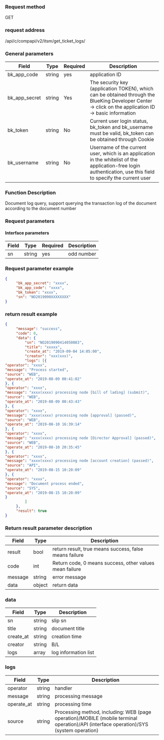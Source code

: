 ### Request method

GET


### request address

/api/c/compapi/v2/itsm/get_ticket_logs/


### General parameters

| Field | Type | Required | Description |
|-----------|------------|--------|------------|
| bk_app_code | string | yes | application ID |
| bk_app_secret| string | Yes | The security key (application TOKEN), which can be obtained through the BlueKing Developer Center -> click on the application ID -> basic information |
| bk_token | string | No | Current user login status, bk_token and bk_username must be valid, bk_token can be obtained through Cookie |
| bk_username | string | No | Username of the current user, which is an application in the whitelist of the application-free login authentication, use this field to specify the current user |


### Function Description

Document log query, support querying the transaction log of the document according to the document number

### Request parameters



#### Interface parameters

| Field | Type | Required | Description |
| --------- | ------ | --- | -------------------------- |
| sn | string | yes | odd number |

### Request parameter example

```json
{
     "bk_app_secret": "xxxx",
     "bk_app_code": "xxxx",
     "bk_token": "xxxx",
     "sn": "NO2019090XXXXXXXX"
}
```

### return result example

```json
{
     "message": "success",
     "code": 0,
     "data": {
         "sn": "NO2019090414050083",
         "title": "xxxxx",
         "create_at": "2019-09-04 14:05:00",
         "creator": "xxx(xxx)",
         "logs": [{
"operator": "xxxx",
"message": "Process started",
"source": "WEB",
"operate_at": "2019-08-09 00:41:02"
}, {
"operator": "xxxx",
"message": "xxxx(xxxx) processing node [bill of lading] (submit)",
"source": "WEB",
"operate_at": "2019-08-09 00:43:43"
}, {
"operator": "xxxx",
"message": "xxxx(xxxx) processing node [approval] (passed)",
"source": "WEB",
"operate_at": "2019-08-10 16:39:14"
}, {
"operator": "xxxx",
"message": "xxxx(xxxx) processing node [Director Approval] (passed)",
"source": "WEB",
"operate_at": "2019-08-10 20:35:45"
}, {
"operator": "xxxx",
"message": "xxxx(xxxx) processing node [account creation] (passed)",
"source": "API",
"operate_at": "2019-08-15 10:20:09"
}, {
"operator": "xxxx",
"message": "Document process ended",
"source": "SYS",
"operate_at": "2019-08-15 10:20:09"
}
         ]
     },
     "result": true
}
```

### Return result parameter description

| Field | Type | Description |
| ------- | --------- | ----------------------- |
| result | bool | return result, true means success, false means failure |
| code | int | Return code, 0 means success, other values mean failure |
| message | string | error message |
| data | object | return data |

### data

| Field | Type | Description |
| ---------------------- | ------ | -------- |
| sn | string | slip sn |
| title | string | document title |
| create_at | string | creation time |
| creator | string | B/L |
| logs | array | log information list |

### logs

| Field | Type | Description |
| --------------- | ---------- | ---------- |
| operator | string | handler |
| message | string | processing message |
| operate_at | string | processing time |
| source | string | Processing method, including: WEB (page operation)/MOBILE (mobile terminal operation)/API (interface operation)/SYS (system operation) |